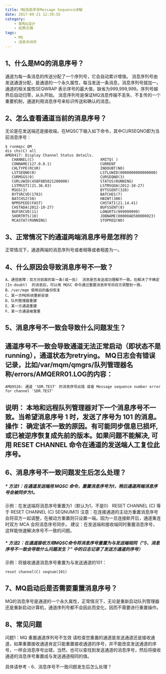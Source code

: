 ```yaml
---
title: MQ消息序号Message Sequence详解
date: 2017-09-21 12:39:55
category:
    - 架构&设计
    - 经典文摘
tags:
    - MQ
    - 消息中间件
---
```

## 1、什么是MQ的消息序号？
通道为每一条消息的传送分配了一个序列号，它会自动累计增值。
消息序列号由发送通道分配，是通道的一个永久属性，每当发送一条消息，消息序列号就加一。
通道的相关属性SEQWRAP 表示序号的最大值，缺省为999,999,999。序列号越界后自动归零，从头开始。
消息序列号是保证MQ消息传输不丢失、不复传的一个重要机制，通道利用消息序号来标识传送和确认的消息。
 
## 2、怎么查看通道当前的消息序号？
无论是在发送端还是接收端，在MQSC下输入如下命令，其中CURSEQNO即为当前消息序号：

```
$ runmqsc QM
dis chs(C) all
AMQ8417: Display Channel Status details.
   CHANNEL(C)                              XMITQ( )
   CONNAME(127.0.0.1)                      CURRENT
   CHLTYPE(RCVR)                           INDOUBT(NO)
   LSTSEQNO(0)                             LSTLUWID(0000000000000000)
   CURMSGS(0)                              CURSEQNO(3)
   CURLUWID(45BF8B5021200000)              STATUS(RUNNING)
   LSTMSGTI(21.36.03)                      LSTMSGDA(2012-10-27)
   MSGS(3)                                 BYTSSENT(328)
   BYTSRCVD(1783)                          BATCHES(7)
   BATCHSZ(50)                             HBINT(300)
   NPMSPEED(FAST)                          CHSTATI(21.14.41)
   CHSTADA(2012-10-27)                     BUFSSENT(8)
   BUFSRCVD(11)                            LONGRTS(999999999)
   SHORTRTS(10)                            JOBNAME(00000AD500000023)
   MCASTAT(RUNNING)                        STOPREQ(NO)
```

 
## 3、正常情况下的通道两端消息序号是怎样的？
正常情况下，通道两端的消息序列号或者相等或者相差为一。
 
## 4、什么原因会导致消息序号不一致？
    A、通信故障：双方对前面的某一条(或一批)  消息是否发送成功理解不一致。在解决了不确定(In-doubt)  的消息后，可以用 MQSC 命令通过重置消息序号将双方调整到一致。
    B、/var/mqm 使用旧的备份恢复
    C、某一方MQ系统重新安装
    D、队列管理器重建
    E、某一方通道重建
    F、某一方通道被重置
 
## 5、消息序号不一致会导致什么问题发生？
通道序号不一致会导致通道无法正常启动（即状态不是running），通道状态为retrying。
MQ日志会有错误记录，比如/var/mqm/qmgrs/队列管理器名称/errors/AMQERR01.LOG的内容：
---

```
AMQ9526: 通道 'SDR.TEST' 的消息序号出错 或者 Message sequence number error for channel 'SDR.TEST'
```

说明：
本地和远程队列管理器对下一个消息序号不一致。当希望消息序号 1 时，发送了序号为 101 的消息。
操作：
确定该不一致的原因。有可能同步信息已损坏, 或已被逆序恢复成先前的版本。如果问题不能解决, 可用 RESET CHANNEL 
命令在通道的发送端人工复位此序号。
---
 
## 6、消息序号不一致问题发生后怎么处理？
##### * 方法1：在通道发送端用 MQSC 命令，重置消息序号为1，稍后通道两端消息序号会被同步为1。
示例：在发送端将消息序号重置为1（默认为1，不是0）   RESET CHANNEL (C)   等于 RESET CHANNEL (C)  SEQNUM(1)
注意：在连接通道的主动方重置消息序号会将双方一起调整，在被动方重置则只设置一端。因为一旦连接断开后，通道重连时双方 MCA 会将消息序号同步。
建议：在发送端和接收端同时重置消息序号，这样能快速解决序号不一致的问题。

##### * 方法2：在通道接收方用MQSC命令将消息序号重置为与发送端相同（“5、消息序号不一致会导致什么问题发生？”  中的日志记录了发送方通道的序号）
示例：将接收通道消息序号重置为与发送通道的101： 
```
reset channel(C) seqnum(101)
```

 
## 7、MQ启动后是否需要重置消息序号？
MQ的消息序号是通道的一个永久属性，正常情况下，无论是重新启动队列管理器还是重新启动计算机，通道序列号都不会因此而变化，因而不需要进行重置操作。
 
## 8、常见问题
问题1：MQ 重置通道序列号不生效
请检查您重置的通道是发送通道还是接收通道，如果重置接收通道肯定只能重置接收通道的序号，并不能改变发送通道的序号，一样会消息序号出错，当然，也可以查找到发送通道的消息序号，然后将接收通道的消息序号重置成与发送通道相同的值。

具体请参考 -  6、消息序号不一致问题发生后怎么处理？
